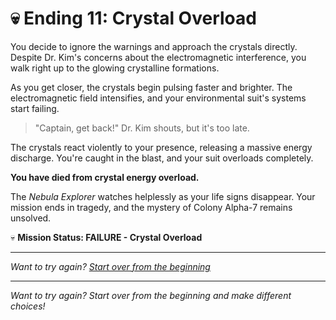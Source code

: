 # 💀 Ending 11: Crystal Overload

You decide to ignore the warnings and approach the crystals directly. Despite Dr. Kim's concerns about the electromagnetic interference, you walk right up to the glowing crystalline formations.

As you get closer, the crystals begin pulsing faster and brighter. The electromagnetic field intensifies, and your environmental suit's systems start failing.

> "Captain, get back!" Dr. Kim shouts, but it's too late.

The crystals react violently to your presence, releasing a massive energy discharge. You're caught in the blast, and your suit overloads completely.

**You have died from crystal energy overload.**

The *Nebula Explorer* watches helplessly as your life signs disappear. Your mission ends in tragedy, and the mystery of Colony Alpha-7 remains unsolved.

💀 **Mission Status: FAILURE - Crystal Overload**

---

*Want to try again? [Start over from the beginning](./_start-here.md)*

---

*Want to try again? Start over from the beginning and make different choices!*
